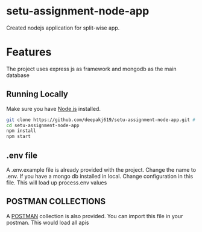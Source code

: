 # setu-assignment-node-app
Created nodejs application for split-wise app.

# Features
The project uses express js as framework and mongodb as the main database

## Running Locally

Make sure you have [Node.js](http://nodejs.org/) installed.

```sh
git clone https://github.com/deepakj619/setu-assignment-node-app.git # or clone your own fork
cd setu-assignment-node-app
npm install
npm start
```

## .env file
A .env.example file is already provided with the project. Change the name to .env. If you have a mongo db installed in local. Change configuration in this file. This will load up process.env values


## POSTMAN COLLECTIONS
A [POSTMAN]() collection is also provided. You can import this file in your postman. This would load all apis

